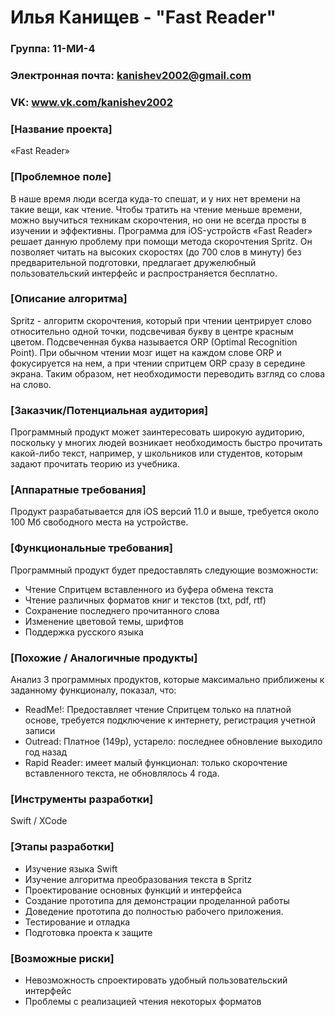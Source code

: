 # Илья Канищев - "Fast Reader"
### Группа: 11-МИ-4
### Электронная почта: kanishev2002@gmail.com
### VK: www.vk.com/kanishev2002


### **[Название проекта]**
«Fast Reader»

### **[Проблемное поле]**

В наше время люди всегда куда-то спешат, и у них нет времени на такие вещи, как чтение. Чтобы тратить на чтение меньше времени, можно выучиться техникам скорочтения, но они не всегда просты в изучении и эффективны. Программа для iOS-устройств «Fast Reader» решает данную проблему при помощи метода скорочтения Spritz. Он позволяет читать на высоких скоростях (до 700 слов в минуту) без предварительной подготовки, предлагает дружелюбный пользовательский интерфейс и распространяется бесплатно. 

### **[Описание алгоритма]**

Spritz - алгоритм скорочтения, который при чтении центрирует слово относительно одной точки, подсвечивая букву в центре красным цветом. Подсвеченная буква называется ORP (Optimal Recognition Point). При обычном чтении мозг ищет на каждом слове ORP и фокусируется на нем, а при чтении спритцем ORP сразу в середине экрана. Таким образом, нет необходимости переводить взгляд со слова на слово. 

### **[Заказчик/Потенциальная аудитория]**

Программный продукт может заинтересовать широкую аудиторию, поскольку у многих людей возникает необходимость быстро прочитать какой-либо текст, например, у школьников или студентов, которым задают прочитать теорию из учебника. 

### **[Аппаратные требования]**

Продукт разрабатывается для iOS версий 11.0 и выше, требуется около 100 Мб свободного места на устройстве. 

### **[Функциональные требования]**

Программный продукт будет предоставлять следующие возможности:
* Чтение Спритцем вставленного из буфера обмена текста
* Чтение различных форматов книг и текстов (txt, pdf, rtf)
* Сохранение последнего прочитанного слова
* Изменение цветовой темы, шрифтов
* Поддержка русского языка

### **[Похожие / Аналогичные продукты]**

Анализ 3 программных продуктов, которые максимально приближены к заданному
функционалу, показал, что:
* ReadMe!: Предоставляет чтение Спритцем только на платной основе, требуется подключение к интернету, регистрация учетной записи
* Outread: Платное (149р), устарело: последнее обновление выходило год назад
* Rapid Reader: имеет малый функционал: только скорочтение вставленного текста, не обновлялось 4 года. 

### **[Инструменты разработки]**

Swift / XCode

### **[Этапы разработки]**

* Изучение языка Swift
* Изучение алгоритма преобразования текста в Spritz
* Проектирование основных функций и интерфейса
* Создание прототипа для демонстрации проделанной работы
* Доведение прототипа до полностью рабочего приложения. 
* Тестирование и отладка
* Подготовка проекта к защите  

### **[Возможные риски]**

* Невозможность спроектировать удобный пользовательский интерфейс
* Проблемы с реализацией чтения некоторых форматов
